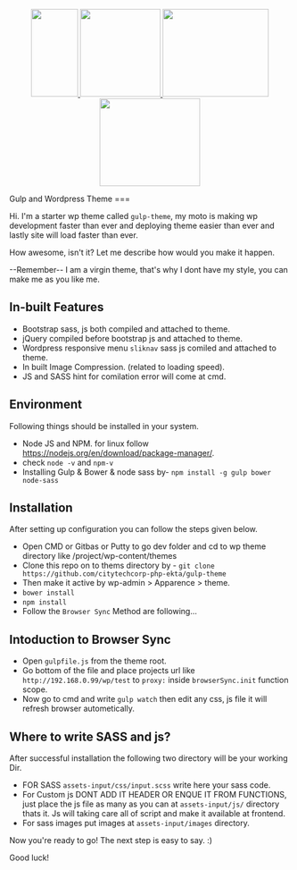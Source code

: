 
<p align="center">
  <a href="http://gulpjs.com">
    <img height="157" width="84" src="https://raw.githubusercontent.com/gulpjs/artwork/master/gulp-2x.png">
    <img height="157" width="144" src="http://sass-lang.com/assets/img/logos/logo-b6e1ef6e.svg">
    <img height="157" width="190" src="http://s.w.org/about/images/wordpress-logo-notext-bg.png">
    <img height="157" width="180" src="https://browsersync.io/brand-assets/logo-red.png">
  </a>
</p>
Gulp and Wordpress Theme
===

Hi. I'm a starter wp theme called `gulp-theme`, my moto is making wp development faster than ever and deploying theme easier than ever and lastly site will load faster than ever.

How awesome, isn't it? Let me describe how would you make it happen.

--Remember-- I am a virgin theme, that's why I dont have my style, you can make me as you like me.

In-built Features
-----------------
* Bootstrap sass, js both compiled and attached to theme.
* jQuery compiled before bootstrap js and attached to theme. 
* Wordpress responsive menu `sliknav` sass js comiled and attached to theme.  
* In built Image Compression. (related to loading speed).
* JS and SASS hint for comilation error will come at cmd.

Environment
------------
Following things should be installed in your system.
* Node JS and NPM. for linux follow https://nodejs.org/en/download/package-manager/.
* check `node -v` and `npm-v`
* Installing Gulp & Bower & node sass by- `npm install -g gulp bower node-sass`

Installation
------------
After setting up configuration you can follow the steps given below.
* Open CMD or Gitbas or Putty to go dev folder and cd to wp theme directory like /project/wp-content/themes
* Clone this repo on to thems directory by - `git clone https://github.com/citytechcorp-php-ekta/gulp-theme`
* Then make it active by wp-admin > Apparence > theme.
* `bower install`
* `npm install`
* Follow the `Browser Sync` Method are following...

Intoduction to Browser Sync
-------------------------
* Open `gulpfile.js` from the theme root.
* Go bottom of the file and place projects url like `http://192.168.0.99/wp/test` to `proxy:` inside `browserSync.init` function scope.
* Now go to cmd and write `gulp watch` then edit any css, js file it will refresh browser autometically.

Where to write SASS and js?
---------------------------
After successful installation the following two directory will be your working Dir.
* FOR SASS `assets-input/css/input.scss` write here your sass code.
* For Custom js DONT ADD IT HEADER OR ENQUE IT FROM FUNCTIONS, just place the js file as many as you can at `assets-input/js/` directory thats it. Js will taking care all of script and make it available at frontend.
* For sass images put images at `assets-input/images` directory. 

Now you're ready to go! The next step is easy to say. :)

Good luck!
